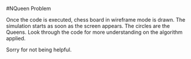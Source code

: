 #NQueen Problem

Once the code is executed, chess board in wireframe mode is drawn. The simulation starts as soon as the screen appears. The circles are the Queens. Look through the code for more understanding on the algorithm applied.

Sorry for not being helpful.

